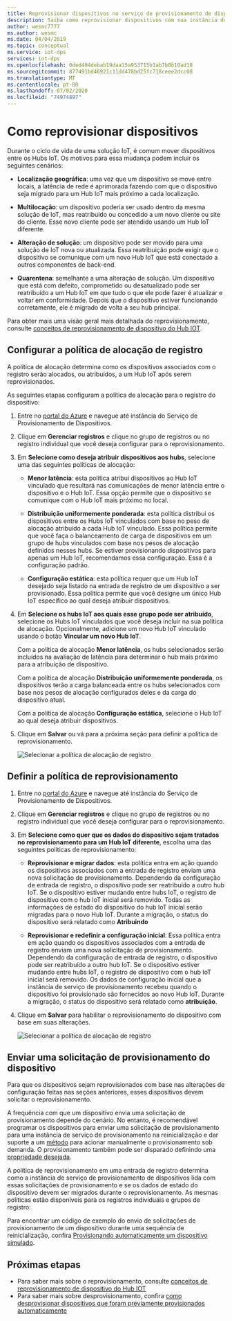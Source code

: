 ```yaml
---
title: Reprovisionar dispositivos no serviço de provisionamento de dispositivos no Hub IoT do Azure
description: Saiba como reprovisionar dispositivos com sua instância do DPS (serviço de provisionamento de dispositivos) e por que talvez seja necessário fazer isso.
author: wesmc7777
ms.author: wesmc
ms.date: 04/04/2019
ms.topic: conceptual
ms.service: iot-dps
services: iot-dps
ms.openlocfilehash: 0ded494debab19daa15a953715b1ab7b0b10ad18
ms.sourcegitcommit: 877491bd46921c11dd478bd25fc718ceee2dcc08
ms.translationtype: MT
ms.contentlocale: pt-BR
ms.lasthandoff: 07/02/2020
ms.locfileid: "74974897"
---
```

# <a name="how-to-reprovision-devices"></a>Como reprovisionar dispositivos

Durante o ciclo de vida de uma solução IoT, é comum mover dispositivos entre os Hubs IoT. Os motivos para essa mudança podem incluir os seguintes cenários:

* **Localização geográfica**: uma vez que um dispositivo se move entre locais, a latência de rede é aprimorada fazendo com que o dispositivo seja migrado para um Hub IoT mais próximo a cada localização.

* **Multilocação**: um dispositivo poderia ser usado dentro da mesma solução de IoT, mas reatribuído ou concedido a um novo cliente ou site do cliente. Esse novo cliente pode ser atendido usando um Hub IoT diferente.

* **Alteração de solução**: um dispositivo pode ser movido para uma solução de IoT nova ou atualizada. Essa reatribuição pode exigir que o dispositivo se comunique com um novo Hub IoT que está conectado a outros componentes de back-end. 

* **Quarentena**: semelhante a uma alteração de solução. Um dispositivo que está com defeito, comprometido ou desatualizado pode ser reatribuído a um Hub IoT em que tudo o que ele pode fazer é atualizar e voltar em conformidade. Depois que o dispositivo estiver funcionando corretamente, ele é migrado de volta a seu hub principal.

Para obter mais uma visão geral mais detalhada do reprovisionamento, consulte [conceitos de reprovisionamento de dispositivo do Hub IOT](concepts-device-reprovision.md).


## <a name="configure-the-enrollment-allocation-policy"></a>Configurar a política de alocação de registro

A política de alocação determina como os dispositivos associados com o registro serão alocados, ou atribuídos, a um Hub IoT após serem reprovisionados.

As seguintes etapas configuram a política de alocação para o registro do dispositivo:

1. Entre no [portal do Azure](https://portal.azure.com) e navegue até instância do Serviço de Provisionamento de Dispositivos.

2. Clique em **Gerenciar registros** e clique no grupo de registros ou no registro individual que você deseja configurar para o reprovisionamento. 

3. Em **Selecione como deseja atribuir dispositivos aos hubs**, selecione uma das seguintes políticas de alocação:

    * **Menor latência**: esta política atribui dispositivos ao Hub IoT vinculado que resultará nas comunicações de menor latência entre o dispositivo e o Hub IoT. Essa opção permite que o dispositivo se comunique com o Hub IoT mais próximo no local. 
    
    * **Distribuição uniformemente ponderada**: esta política distribui os dispositivos entre os Hubs IoT vinculados com base no peso de alocação atribuído a cada Hub IoT vinculado. Essa política permite que você faça o balanceamento de carga de dispositivos em um grupo de hubs vinculados com base nos pesos de alocação definidos nesses hubs. Se estiver provisionando dispositivos para apenas um Hub IoT, recomendamos essa configuração. Essa é a configuração padrão. 
    
    * **Configuração estática**: esta política requer que um Hub IoT desejado seja listado na entrada de registro de um dispositivo a ser provisionado. Essa política permite que você designe um único Hub IoT específico ao qual deseja atribuir dispositivos.

4. Em **Selecione os hubs IoT aos quais esse grupo pode ser atribuído**, selecione os Hubs IoT vinculados que você deseja incluir na sua política de alocação. Opcionalmente, adicione um novo Hub IoT vinculado usando o botão **Vincular um novo Hub IoT**.

    Com a política de alocação **Menor latência**, os hubs selecionados serão incluídos na avaliação de latência para determinar o hub mais próximo para a atribuição de dispositivo.

    Com a política de alocação **Distribuição uniformemente ponderada**, os dispositivos terão a carga balanceada entre os hubs selecionados com base nos pesos de alocação configurados deles e da carga do dispositivo atual.

    Com a política de alocação **Configuração estática**, selecione o Hub IoT ao qual deseja atribuir dispositivos.

4. Clique em **Salvar** ou vá para a próxima seção para definir a política de reprovisionamento.

    ![Selecionar a política de alocação de registro](./media/how-to-reprovision/enrollment-allocation-policy.png)



## <a name="set-the-reprovisioning-policy"></a>Definir a política de reprovisionamento

1. Entre no [portal do Azure](https://portal.azure.com) e navegue até instância do Serviço de Provisionamento de Dispositivos.

2. Clique em **Gerenciar registros** e clique no grupo de registros ou no registro individual que você deseja configurar para o reprovisionamento.

3. Em **Selecione como quer que os dados do dispositivo sejam tratados no reprovisionamento para um Hub IoT diferente**, escolha uma das seguintes políticas de reprovisionamento:

    * **Reprovisionar e migrar dados**: esta política entra em ação quando os dispositivos associados com a entrada de registro enviam uma nova solicitação de provisionamento. Dependendo da configuração de entrada de registro, o dispositivo pode ser reatribuído a outro hub IoT. Se o dispositivo estiver mudando entre hubs IoT, o registro de dispositivo com o hub IoT inicial será removido. Todas as informações de estado do dispositivo do hub IoT inicial serão migradas para o novo Hub IoT. Durante a migração, o status do dispositivo será relatado como **Atribuindo**

    * **Reprovisionar e redefinir a configuração inicial**: Essa política entra em ação quando os dispositivos associados com a entrada de registro enviam uma nova solicitação de provisionamento. Dependendo da configuração de entrada de registro, o dispositivo pode ser reatribuído a outro hub IoT. Se o dispositivo estiver mudando entre hubs IoT, o registro de dispositivo com o hub IoT inicial será removido. Os dados de configuração inicial que a instância de serviço de provisionamento recebeu quando o dispositivo foi provisionado são fornecidos ao novo Hub IoT. Durante a migração, o status do dispositivo será relatado como **atribuição**.

4. Clique em **Salvar** para habilitar o reprovisionamento do dispositivo com base em suas alterações.

    ![Selecionar a política de alocação de registro](./media/how-to-reprovision/reprovisioning-policy.png)



## <a name="send-a-provisioning-request-from-the-device"></a>Enviar uma solicitação de provisionamento do dispositivo

Para que os dispositivos sejam reprovisionados com base nas alterações de configuração feitas nas seções anteriores, esses dispositivos devem solicitar o reprovisionamento. 

A frequência com que um dispositivo envia uma solicitação de provisionamento depende do cenário. No entanto, é recomendável programar os dispositivos para enviar uma solicitação de provisionamento para uma instância de serviço de provisionamento na reinicialização e dar suporte a um [método](../iot-hub/iot-hub-devguide-direct-methods.md) para acionar manualmente o provisionamento sob demanda. O provisionamento também pode ser disparado definindo uma [propriedade desejada](../iot-hub/iot-hub-devguide-device-twins.md#desired-property-example). 

A política de reprovisionamento em uma entrada de registro determina como a instância de serviço de provisionamento de dispositivos lida com essas solicitações de provisionamento e se os dados de estado do dispositivo devem ser migrados durante o reprovisionamento. As mesmas políticas estão disponíveis para os registros individuais e grupos de registro:

Para encontrar um código de exemplo do envio de solicitações de provisionamento de um dispositivo durante uma sequência de reinicialização, confira [Provisionando automaticamente um dispositivo simulado](quick-create-simulated-device.md).


## <a name="next-steps"></a>Próximas etapas

- Para saber mais sobre o reprovisionamento, consulte [conceitos de reprovisionamento de dispositivo do Hub IOT](concepts-device-reprovision.md) 
- Para saber mais sobre desprovisionamento, confira [como desprovisionar dispositivos que foram previamente provisionados automaticamente](how-to-unprovision-devices.md) 











